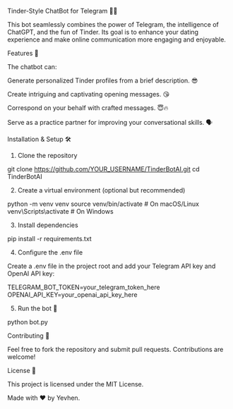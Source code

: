 Tinder-Style ChatBot for Telegram 🚀🔥

This bot seamlessly combines the power of Telegram, the intelligence of ChatGPT, and the fun of Tinder. Its goal is to enhance your dating experience and make online communication more engaging and enjoyable.

Features 🎉

The chatbot can:

Generate personalized Tinder profiles from a brief description. 😎

Create intriguing and captivating opening messages. 😘

Correspond on your behalf with crafted messages. 😇🔥

Serve as a practice partner for improving your conversational skills. 🗣️

Installation & Setup 🛠️

1. Clone the repository

git clone https://github.com/YOUR_USERNAME/TinderBotAI.git
cd TinderBotAI

2. Create a virtual environment (optional but recommended)

python -m venv venv
source venv/bin/activate  # On macOS/Linux
venv\Scripts\activate    # On Windows

3. Install dependencies

pip install -r requirements.txt

4. Configure the .env file

Create a .env file in the project root and add your Telegram API key and OpenAI API key:

TELEGRAM_BOT_TOKEN=your_telegram_token_here
OPENAI_API_KEY=your_openai_api_key_here

5. Run the bot 🚀

python bot.py

Contributing 🤝

Feel free to fork the repository and submit pull requests. Contributions are welcome!

License 📜

This project is licensed under the MIT License.

Made with ❤️ by Yevhen.